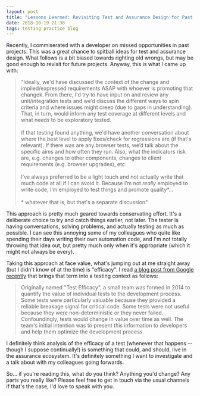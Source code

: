 ```yaml
---
layout: post
title: "Lessons Learned: Revisiting Test and Assurance Design for Past Projects"
date: 2018-10-19 21:38
tags: testing practice blog
---
```


Recently, I commiserated with a developer on missed opportunities in past projects. This was a great chance to spitball ideas for test and assurance design. What follows is a bit biased towards righting old wrongs, but may be good enough to revisit for future projects. Anyway, this is what I came up with:

> "Ideally, we'd have discussed the context of the change and implied/expressed requirements ASAP with whoever is promoting that changek. From there, I'd try to have input on and review any unit/integration tests and we’d discuss the different ways to spin criteria and where issues might creep (due to gaps in understanding). That, in turn, would inform any test coverage at different levels and what needs to be exploratory tested. <br><br> If that testing found anything, we'd have another conversation about where the best level to apply fixes/check for regressions are (if that's relevant). If there was are any browser tests, we’d talk about the specific aims and how often they run. Also, what the indicators risk are, e.g. changes to other components, changes to client requirements (e.g. browser upgrades), etc. <br><br> I’ve always preferred to be a light touch and not actually write that much code at all if I can avoid it. Because I’m not _really_ employed to write code, I’m employed to test things and promote quality*...<br><br>\* whatever that  is, but that's a separate discussion"

This approach is pretty much geared towards conservating effort. It's a deliberate choice to try and catch things earlier, not later. The tester is having conversations, solving problems, and actually testing as much as possible. I can see this annoying some of my colleagues who quite like spending their days writing their own automation code, and I'm not totally throwing that idea out, but pretty much only when it's appropriate (which it might not always be every).

Taking this approach at face value, what's jumping out at me straight away (but I didn't know of at the time) is "efficacy". I read [a blog post from Google recently](https://testing.googleblog.com/2018/09/efficacy-presubmit.html) that brings that term into a testing context as follows:

> Originally named "Test Efficacy", a small team was formed in 2014 to quantify the value of individual tests to the development process. Some tests were particularly valuable because they provided a reliable breakage signal for critical code. Some tests were not useful because they were non-deterministic or they never failed. Confoundingly, tests would change in value over time as well. The team's initial intention was to present this information to developers and help them optimize the development process.

I definitely think analysis of the efficacy of a test (whenever that happens -- though I suppose continually!) is something that could, and should, live in the assurance ecosystem. It's definitely something I want to investigate and a talk about with my colleagues going forwards.

So... if you're reading this, what do you think? Anything you'd change? Any parts you really like? Please feel free to get in touch via the usual channels if that's the case, I'd love to speak with you. 
